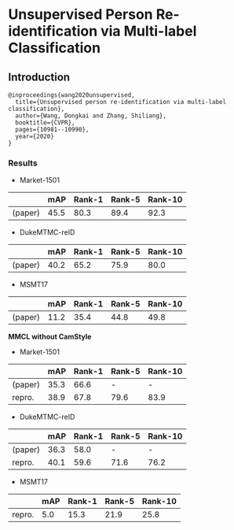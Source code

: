# Unsupervised Person Re-identification via Multi-label Classification

## Introduction

```
@inproceedings{wang2020unsupervised,
  title={Unsupervised person re-identification via multi-label classification},
  author={Wang, Dongkai and Zhang, Shiliang},
  booktitle={CVPR},
  pages={10981--10990},
  year={2020}
}
```

### Results

- Market-1501

|         | mAP    | Rank-1   | Rank-5   | Rank-10   |
|---------|--------|----------|----------|-----------|
| (paper) | 45.5   | 80.3     | 89.4     | 92.3      |

- DukeMTMC-reID

|         | mAP    | Rank-1   | Rank-5   | Rank-10   |
|---------|--------|----------|----------|-----------|
| (paper) | 40.2   | 65.2     | 75.9     | 80.0      |

- MSMT17

|         | mAP    | Rank-1   | Rank-5   | Rank-10   |
|---------|--------|----------|----------|-----------|
| (paper) | 11.2   | 35.4     | 44.8     | 49.8      |

**MMCL without CamStyle**

- Market-1501

|         | mAP    | Rank-1   | Rank-5   | Rank-10   |
|---------|--------|----------|----------|-----------|
| (paper) | 35.3   | 66.6     | -        | -         |
| repro.  | 38.9   | 67.8     | 79.6     | 83.9      |

- DukeMTMC-reID

|         | mAP    | Rank-1   | Rank-5   | Rank-10   |
|---------|--------|----------|----------|-----------|
| (paper) | 36.3   | 58.0     | -        | -         |
| repro.  | 40.1   | 59.6     | 71.6     | 76.2      |

- MSMT17

|         | mAP    | Rank-1   | Rank-5   | Rank-10   |
|---------|--------|----------|----------|-----------|
| repro.  | 5.0    | 15.3     | 21.9     | 25.8      |
